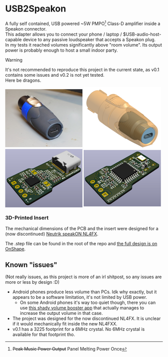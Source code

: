 # USB2Speakon

A fully self contained, USB powered ~5W PMPO[^1] Class-D amplifier inside a Speakon connector.  
This adapter allows you to connect your phone / laptop / $USB-audio-host-capable device to any passive loudspeaker that accepts a Speakon plug.  
In my tests it reached volumes significantly above "room volume". Its output power is probably enough to host a small indoor party.

> [!WARNING]
> It's not recommended to reproduce this project in the current state, as v0.1 contains some issues and v0.2 is not yet tested.  
> Here be dragons.


<p float="left" style="display: flex; flex-wrap: wrap; align-items: center;">
  <img src="doc/USB2Speakon.JPG" width="49%" />&nbsp;
  <img src="doc/CAD.png" width="49%" />&nbsp;
  <img src="doc/PCB_top.png" width="49%" />&nbsp;
  <img src="doc/PCB_bot.png" width="49%" />&nbsp;
</p>

### 3D-Printed Insert
The mechanical dimensions of the PCB and the insert were designed for a (now discontinued) [Neutrik speakON NL4FX](https://www.neutrik.com/en/product/nl4fx). 

The .step file can be found in the root of the repo and [the full design is on OnShape](https://cad.onshape.com/documents/68748694b7ef2772d9eb6de5/w/d122b393e16d1d6e538e0f7c/e/8ff2a0b1ab0e743580e4e000).


## Known "issues"
(Not really issues, as this project is more of an irl shitpost, so any issues are more or less by design :D)
- Android phones produce less volume than PCs. Idk why exactly, but it appears to be a software limitation, it's not limited by USB power. 
  - On some Android phones it's way too quiet though, there you can use [this shady volume booster app](https://play.google.com/store/apps/details?id=com.goodev.volume.booster) that actually manages to increase the output volume in that case.
- The project was designed for the now discontinued NL4FX. It is unclear if it would mechanically fit inside the new NL4FXX.
- v0.1 has a 3225 footprint for a 6MHz crystal. No 6MHz crystal is available for that footprint tho.


[^1]: ~~Peak Music Power Output~~ Panel Melting Power Once